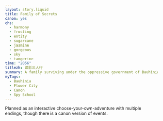 ```yaml
---
layout: story.liquid
title: Family of Secrets
canon: yes
chs:
  - harmony
  - frosting
  - entity
  - sugarcane
  - jasmine
  - gorgeous
  - sky
  - tangerine
time: "2056"
titlezh: 谍影三人行
summary: A family surviving under the oppressive government of Bauhinia.
myTags:
  - Bauhinia
  - Flower City
  - Canon
  - Spy School
---
```


Planned as an interactive choose-your-own-adventure with multiple endings, though there is a canon version of events.
